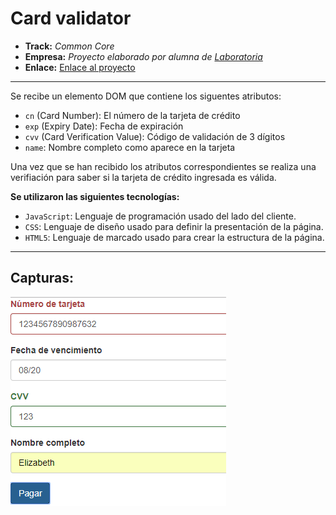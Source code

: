 # Card validator

* **Track:** _Common Core_
* **Empresa:** _Proyecto elaborado por alumna de [Laboratoria](http://www.laboratoria.la/)_
* **Enlace:** [Enlace al proyecto](https://superliza.github.io/card-validator-without-plugin/)

---

Se recibe un elemento DOM que contiene los siguentes atributos:
* `cn` (Card Number): El número de la tarjeta de crédito
* `exp` (Expiry Date): Fecha de expiración
* `cvv` (Card Verification Value): Código de validación de 3 dígitos
* `name`: Nombre completo como aparece en la tarjeta

Una vez que se han recibido los atributos correspondientes se realiza una verifiación para saber si la tarjeta de crédito ingresada es válida.

**Se utilizaron las siguientes tecnologías:**

* `JavaScript`: Lenguaje de programación usado del lado del cliente.
* `CSS`: Lenguaje de diseño usado para definir la presentación de la página.
* `HTML5`: Lenguaje de marcado usado para crear la estructura de la página.

---

## Capturas:

![Captura 1](assets/images/card-validator.png)

